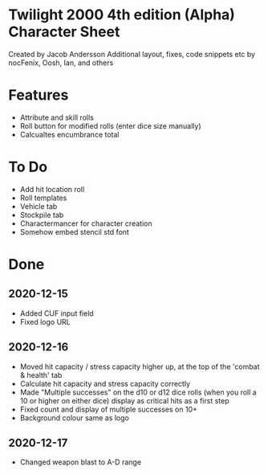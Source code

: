 # Twilight 2000 4th edition (Alpha) Character Sheet
Created by Jacob Andersson
Additional layout, fixes, code snippets etc by nocFenix, Oosh, Ian, and others

# Features
* Attribute and skill rolls
* Roll button for modified rolls (enter dice size manually)
* Calcualtes encumbrance total

# To Do
* Add hit location roll
* Roll templates
* Vehicle tab
* Stockpile tab
* Charactermancer for character creation
* Somehow embed stencil std font

# Done
## 2020-12-15
* Added CUF input field
* Fixed logo URL
## 2020-12-16
* Moved hit capacity / stress capacity higher up, at the top of the 'combat & health' tab
* Calculate hit capacity and stress capacity correctly
* Made "Multiple successes" on the d10 or d12 dice rolls (when you roll a 10 or higher on either dice) display as critical hits as a first step
* Fixed count and display of multiple successes on 10+
* Background colour same as logo
## 2020-12-17
* Changed weapon blast to A-D range
